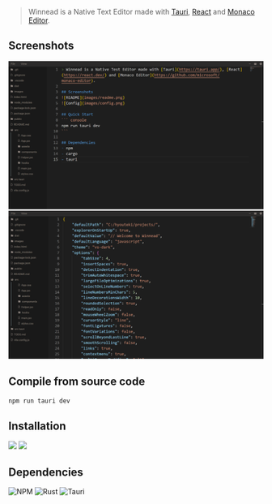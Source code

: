 > Winnead is a Native Text Editor made with [Tauri](https://tauri.app/), [React](https://react.dev/) and [Monaco Editor](https://github.com/microsoft/monaco-editor).

## Screenshots
![README](images/readme.png)
![Config](images/config.png)

## Compile from source code
``` console
npm run tauri dev
```

## Installation
[![](https://badgen.net/badge/Windows-x86_64-installer/v0.0.1/blue?icon=windows)](https://github.com/Hyouteki/Winnead/releases/download/v0.0.1/Winnead_0.0.1_x64_en-US.msi)
[![](https://badgen.net/badge/Windows-x86_64-setup/v0.0.1/green?icon=windows)](https://github.com/Hyouteki/Winnead/releases/download/v0.0.1/Winnead_0.0.1_x64-setup.exe)


## Dependencies
![NPM](https://img.shields.io/badge/NPM-%23CB3837.svg?style=for-the-badge&logo=npm&logoColor=white) ![Rust](https://img.shields.io/badge/rust-%23000000.svg?style=for-the-badge&logo=rust&logoColor=white) ![Tauri](https://img.shields.io/badge/tauri-%2324C8DB.svg?style=for-the-badge&logo=tauri&logoColor=%23FFFFFF)
